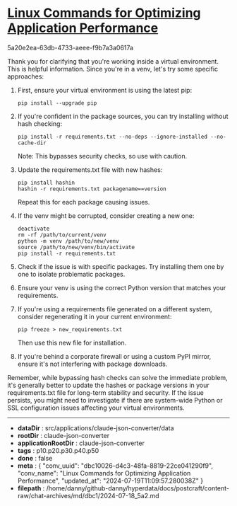 # [Linux Commands for Optimizing Application Performance](https://claude.ai/chat/dbc10026-d4c3-48fa-8819-22ce041290f9)

5a20e2ea-63db-4733-aeee-f9b7a3a0617a

 Thank you for clarifying that you're working inside a virtual environment. This is helpful information. Since you're in a venv, let's try some specific approaches:

1. First, ensure your virtual environment is using the latest pip:
   ```
   pip install --upgrade pip
   ```

2. If you're confident in the package sources, you can try installing without hash checking:
   ```
   pip install -r requirements.txt --no-deps --ignore-installed --no-cache-dir
   ```
   Note: This bypasses security checks, so use with caution.

3. Update the requirements.txt file with new hashes:
   ```
   pip install hashin
   hashin -r requirements.txt packagename==version
   ```
   Repeat this for each package causing issues.

4. If the venv might be corrupted, consider creating a new one:
   ```
   deactivate
   rm -rf /path/to/current/venv
   python -m venv /path/to/new/venv
   source /path/to/new/venv/bin/activate
   pip install -r requirements.txt
   ```

5. Check if the issue is with specific packages. Try installing them one by one to isolate problematic packages.

6. Ensure your venv is using the correct Python version that matches your requirements.

7. If you're using a requirements file generated on a different system, consider regenerating it in your current environment:
   ```
   pip freeze > new_requirements.txt
   ```
   Then use this new file for installation.

8. If you're behind a corporate firewall or using a custom PyPI mirror, ensure it's not interfering with package downloads.

Remember, while bypassing hash checks can solve the immediate problem, it's generally better to update the hashes or package versions in your requirements.txt file for long-term stability and security. If the issue persists, you might need to investigate if there are system-wide Python or SSL configuration issues affecting your virtual environments.

---

* **dataDir** : src/applications/claude-json-converter/data
* **rootDir** : claude-json-converter
* **applicationRootDir** : claude-json-converter
* **tags** : p10.p20.p30.p40.p50
* **done** : false
* **meta** : {
  "conv_uuid": "dbc10026-d4c3-48fa-8819-22ce041290f9",
  "conv_name": "Linux Commands for Optimizing Application Performance",
  "updated_at": "2024-07-19T11:09:57.280038Z"
}
* **filepath** : /home/danny/github-danny/hyperdata/docs/postcraft/content-raw/chat-archives/md/dbc1/2024-07-18_5a2.md